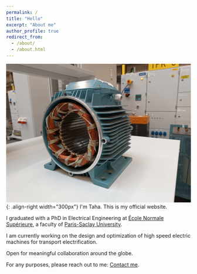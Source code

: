 ```yaml
---
permalink: /
title: "Hello"
excerpt: "About me"
author_profile: true
redirect_from: 
  - /about/
  - /about.html
---
```



![Illustration of electric machines](/images/homepage_electric_machines.png){: .align-right width="300px"}
I'm Taha. This is my official website.

I graduated with a PhD in Electrical Engineering at <a href="https://ens-paris-saclay.fr/en">École Normale Supérieure</a>, a faculty of <a href="https://www.universite-paris-saclay.fr/en">Paris-Saclay University</a>.

I am currently working on the design and optimization of high speed electric machines for transport electrification.

Open for meaningful collaboration around the globe.

For any purposes, please reach out to me: <a href="mailto:taha.elhajji@gmail.com">Contact me</a>.

